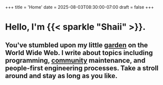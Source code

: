 +++
title = 'Home'
date = 2025-08-03T08:30:00-07:00
draft = false
+++

# Hello, I'm {{< sparkle "Shaii" >}}. 

## You've stumbled upon my little [garden](/garden) on the World Wide Web. I write about topics including programming, [community](/tags/community) maintenance, and people-first engineering processes. Take a stroll around and stay as long as you like.
